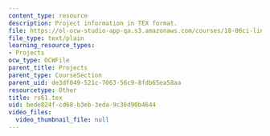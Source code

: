 ```yaml
---
content_type: resource
description: Project information in TEX format.
file: https://ol-ocw-studio-app-qa.s3.amazonaws.com/courses/18-06ci-linear-algebra-communications-intensive-spring-2004/bede824fcd68b3eb3eda9c36d90b4644_rs61.tex
file_type: text/plain
learning_resource_types:
- Projects
ocw_type: OCWFile
parent_title: Projects
parent_type: CourseSection
parent_uid: de3df049-521c-7063-56c9-8fdb65ea58aa
resourcetype: Other
title: rs61.tex
uid: bede824f-cd68-b3eb-3eda-9c36d90b4644
video_files:
  video_thumbnail_file: null
---
```

